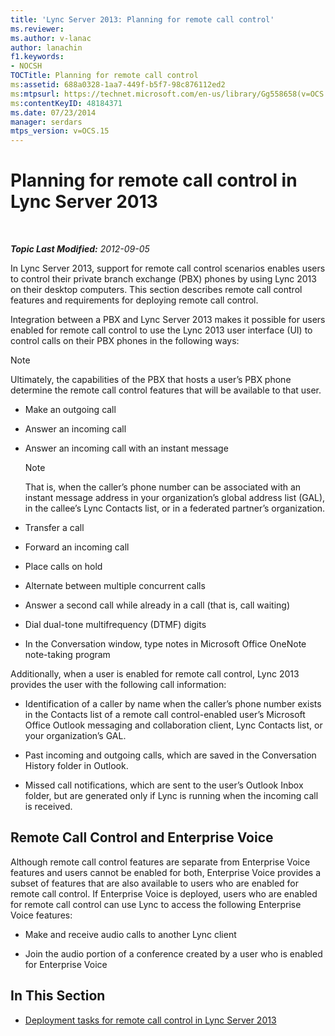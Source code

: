```yaml
---
title: 'Lync Server 2013: Planning for remote call control'
ms.reviewer: 
ms.author: v-lanac
author: lanachin
f1.keywords:
- NOCSH
TOCTitle: Planning for remote call control
ms:assetid: 688a0328-1aa7-449f-b5f7-98c876112ed2
ms:mtpsurl: https://technet.microsoft.com/en-us/library/Gg558658(v=OCS.15)
ms:contentKeyID: 48184371
ms.date: 07/23/2014
manager: serdars
mtps_version: v=OCS.15
---
```


# Planning for remote call control in Lync Server 2013

<div data-xmlns="http://www.w3.org/1999/xhtml">

<div class="topic" data-xmlns="http://www.w3.org/1999/xhtml" data-msxsl="urn:schemas-microsoft-com:xslt" data-cs="https://msdn.microsoft.com/">

<div data-asp="https://msdn2.microsoft.com/asp">



</div>

<div id="mainSection">

<div id="mainBody">

<span> </span>

_**Topic Last Modified:** 2012-09-05_

In Lync Server 2013, support for remote call control scenarios enables users to control their private branch exchange (PBX) phones by using Lync 2013 on their desktop computers. This section describes remote call control features and requirements for deploying remote call control.

Integration between a PBX and Lync Server 2013 makes it possible for users enabled for remote call control to use the Lync 2013 user interface (UI) to control calls on their PBX phones in the following ways:

<div>


> [!NOTE]  
> Ultimately, the capabilities of the PBX that hosts a user’s PBX phone determine the remote call control features that will be available to that user.



</div>

  - Make an outgoing call

  - Answer an incoming call

  - Answer an incoming call with an instant message
    
    <div>
    

    > [!NOTE]  
    > That is, when the caller’s phone number can be associated with an instant message address in your organization’s global address list (GAL), in the callee’s Lync Contacts list, or in a federated partner’s organization.

    
    </div>

  - Transfer a call

  - Forward an incoming call

  - Place calls on hold

  - Alternate between multiple concurrent calls

  - Answer a second call while already in a call (that is, call waiting)

  - Dial dual-tone multifrequency (DTMF) digits

  - In the Conversation window, type notes in Microsoft Office OneNote note-taking program

Additionally, when a user is enabled for remote call control, Lync 2013 provides the user with the following call information:

  - Identification of a caller by name when the caller’s phone number exists in the Contacts list of a remote call control-enabled user’s Microsoft Office Outlook messaging and collaboration client, Lync Contacts list, or your organization’s GAL.

  - Past incoming and outgoing calls, which are saved in the Conversation History folder in Outlook.

  - Missed call notifications, which are sent to the user’s Outlook Inbox folder, but are generated only if Lync is running when the incoming call is received.

<div>

## Remote Call Control and Enterprise Voice

Although remote call control features are separate from Enterprise Voice features and users cannot be enabled for both, Enterprise Voice provides a subset of features that are also available to users who are enabled for remote call control. If Enterprise Voice is deployed, users who are enabled for remote call control can use Lync to access the following Enterprise Voice features:

  - Make and receive audio calls to another Lync client

  - Join the audio portion of a conference created by a user who is enabled for Enterprise Voice

</div>

<div>

## In This Section

  - [Deployment tasks for remote call control in Lync Server 2013](lync-server-2013-deployment-tasks-for-remote-call-control.md)

</div>

</div>

<span> </span>

</div>

</div>

</div>

